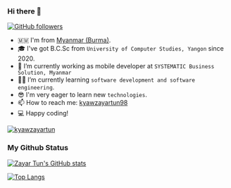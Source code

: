 ### Hi there 👋 

[![GitHub followers](https://img.shields.io/github/followers/mixin27?style=social)](https://img.shields.io/github/followers/mixin27?style=social)

- 🇲🇲 I'm from [Myanmar (Burma)][country].
- 🎓 I've got B.C.Sc from `University of Computer Studies, Yangon` since 2020.
- 🏢 I’m currently working as mobile developer at `SYSTEMATIC Business Solution, Myanmar`
- 👨‍💻 I’m currently learning `software development and software engineering`.
- 😎 I'm very eager to learn new `technologies`.
- 📫 How to reach me: [kyawzayartun98](https://twitter.com/kyawzayartun98)
- 💻 Happy coding!

[![kyawzayartun](https://github-readme-stats.vercel.app/api/pin/?username=mixin27&theme=blueberry&repo=kyawzayartun)](https://kyawzayartun.vercel.app/)

### My Github Status

<!-- https://github.com/anuraghazra/github-readme-stats -->
[![Zayar Tun's GitHub stats](https://github-readme-stats.vercel.app/api?username=mixin27&theme=blueberry&show_icons=true&locale=en)](https://github.com/mixin27)

[![Top Langs](https://github-readme-stats.vercel.app/api/top-langs/?username=mixin27&layout=compact&theme=blueberry)](https://github.com/mixin27)

[country]: https://en.wikipedia.org/wiki/Myanmar
